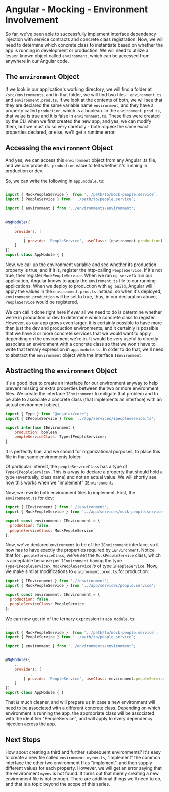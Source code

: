 # Angular - Mocking - Environment Involvement

So far, we've been able to successfully implement interface dependency injection with service contracts and concrete class registration. Now, we will need to determine which
concrete class to instantiate based on whether the app is running in development or production. We will need to utilize a lesser-known object called `environment`, which
can be accessed from anywhere in our Angular code.

## The `environment` Object

If we look in our application's working directory, we will find a folder at `/src/environments`, and in that folder, we will find two files - `environment.ts` and
`environment.prod.ts`. If we look at the contents of both, we will see that they are declared the same variable name `environment`, and they have a property called
`production`, which is a boolean. In the `environment.prod.ts`, that value is true and it is false in `environment.ts`. These files were created by the CLI when
we first created the new app, and yes, we can modify them, but we must do so very carefully - both *require* the same exact properties declared, or else, we'll get a runtime
error.

## Accessing the `environment` Object

And yes, we can access this `environment` object from any Angular .ts file, and we can probe its `.production` value to tell whether it's running in production or dev.

So, we can write the following in `app.module.ts`:

```javascript
...
import { MockPeopleService }  from '../path/to/mock-people.service`;
import { PeopleService } from '../path/to/people.service`;

import { environment } from '../environments/environment';


@NgModule({
    ...
    providers: [
        ...,
        { provide: 'PeopleService', useClass: (environment.production) ? PeopleService : MockPeopleService }
    ]
})
export class AppModule { }
```

Now, we call up the environment variable and see whether its production property is true, and if it is, register the http-calling `PeopleService`. If it's not true, then
register `MockPeopleService`. When we ran `ng serve` to run our application, Angular knows to apply the `enviroment.ts` file to our running applications. When we
deploy to production with `ng build`, Angular will apply the values in the `environment.prod.ts` instead, so when it's deployed, `environment.production` will be
set to true, thus, in our declaration above, `PeopleService` would be registered.

We can call it done right here if *ever* all we need to do is determine whether we're in production or dev to determine which concrete class to register. However, as our app
grows even larger, it is certainly possible to have more than just the dev and production environments, and it certainly is possible that we have 3 or more concrete services
that we would want to apply depending on the environment we're in. It would be very useful to directly associate an environment with a concrete class so that
we won't have to write that ternary expression in `app.module.ts`. In order to do that, we'll need to abstract the `environment` object with the interface `IEnvironment`.

## Abstracting the `environment` Object

It's a good idea to create an interface for our environment anyway to help prevent missing or extra properties between the two or more environment files. We create the interface
`IEnvironment` to mitigate that problem and to be able to associate a concrete class (that implements an interface) with an actual environment object.

```javascript
import { Type } from '@angular/core';
import { IPeopleService } from '../app/services/ipeopleservice.ts';

export interface IEnvironment {
    production: boolean;
    peopleServiceClass: Type<IPeopleService>;
}
```

It is perfectly fine, and we should for organizational purposes, to place this file in that same environments folder.

Of particular interest, the `peopleServiceClass` has a type of `Type<IPeopleService>`. This is a way to declare a property that should hold a type (eventually, class name)
and not an actual value. We will shortly see how this works when we "implement" `IEnvironment`.

Now, we rewrite both environment files to implement. First, the `environment.ts` for dev:

```javascript
import { IEnvironment } from './ienvironment';
import { MockPeopleService } from '../app/services/mock-people.service';

export const environment: IEnvironment = {
  production: false,
  peopleServiceClass: MockPeopleService
};
```

Now, we've declared `environment` to be of the `IEnvironment` interface, so it now has to have exactly the properties required by `IEnvironment`. Notice that for
`.peopleServiceClass`, we've set the `MockPeopleService` class, which is acceptable because per `IEnvironment` having the type `Type<IPeopleService>`, `MockPeopleService`
*is* of type `IPeopleService`. Now, we make similar modifications to `environment.prod.ts` for production:

```javascript
import { IEnvironment } from './ienvironment';
import { MockPeopleService } from '../app/services/people.service';

export const environment: IEnvironment = {
  production: false,
  peopleServiceClass: PeopleService
};
```

We can now get rid of the ternary expression in `app.module.ts`:

```javascript
...
import { MockPeopleService }  from '../path/to/mock-people.service`;
import { PeopleService } from '../path/to/people.service`;

import { environment } from '../environments/environment';


@NgModule({
    ...
    providers: [
        ...,
        { provide: 'PeopleService', useClass: environment.peopleServiceClass }
    ]
})
export class AppModule { }
```

That *is* much cleaner, and will prepare us in case a new environment will need to be associated with a different concrete class. Depending on which environment is running
the app, the appropriate class will be associated with the identifier "PeopleService", and will apply to every dependency injection across the app.

## Next Steps

How about creating a third and further subsequent environments? It's easy to create a new file called `environment.myenv.ts`, "implement" the common interface the other two
environment files "implement", and then supply different values for each property. However, we will get an error saying that the environment `myenv` is not found. It turns out
that merely creating a new environment file is not enough. There are additional things we'll need to do, and that is a topic beyond the scope of this series.